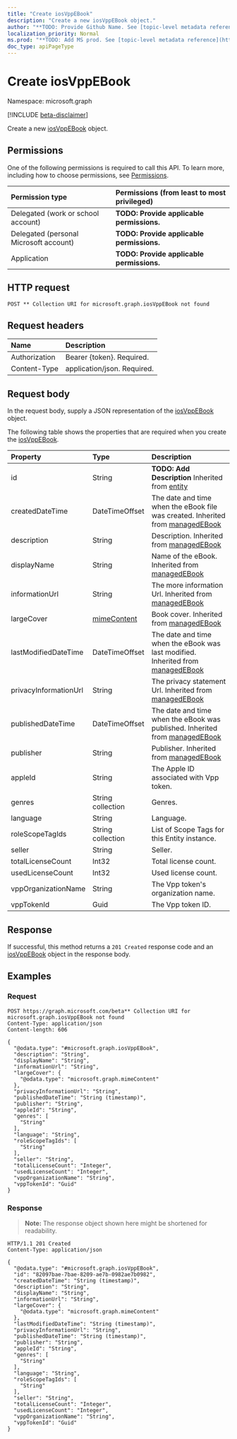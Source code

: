 ```yaml
---
title: "Create iosVppEBook"
description: "Create a new iosVppEBook object."
author: "**TODO: Provide Github Name. See [topic-level metadata reference](https://msgo.azurewebsites.net/add/document/guidelines/metadata.html#topic-level-metadata)**"
localization_priority: Normal
ms.prod: "**TODO: Add MS prod. See [topic-level metadata reference](https://msgo.azurewebsites.net/add/document/guidelines/metadata.html#topic-level-metadata)**"
doc_type: apiPageType
---
```


# Create iosVppEBook
Namespace: microsoft.graph

[!INCLUDE [beta-disclaimer](../../includes/beta-disclaimer.md)]

Create a new [iosVppEBook](../resources/iosvppebook.md) object.

## Permissions
One of the following permissions is required to call this API. To learn more, including how to choose permissions, see [Permissions](/graph/permissions-reference).

|Permission type|Permissions (from least to most privileged)|
|:---|:---|
|Delegated (work or school account)|**TODO: Provide applicable permissions.**|
|Delegated (personal Microsoft account)|**TODO: Provide applicable permissions.**|
|Application|**TODO: Provide applicable permissions.**|

## HTTP request

<!-- {
  "blockType": "ignored"
}
-->
``` http
POST ** Collection URI for microsoft.graph.iosVppEBook not found
```

## Request headers
|Name|Description|
|:---|:---|
|Authorization|Bearer {token}. Required.|
|Content-Type|application/json. Required.|

## Request body
In the request body, supply a JSON representation of the [iosVppEBook](../resources/iosvppebook.md) object.

The following table shows the properties that are required when you create the [iosVppEBook](../resources/iosvppebook.md).

|Property|Type|Description|
|:---|:---|:---|
|id|String|**TODO: Add Description** Inherited from [entity](../resources/entity.md)|
|createdDateTime|DateTimeOffset|The date and time when the eBook file was created. Inherited from [managedEBook](../resources/managedebook.md)|
|description|String|Description. Inherited from [managedEBook](../resources/managedebook.md)|
|displayName|String|Name of the eBook. Inherited from [managedEBook](../resources/managedebook.md)|
|informationUrl|String|The more information Url. Inherited from [managedEBook](../resources/managedebook.md)|
|largeCover|[mimeContent](../resources/mimecontent.md)|Book cover. Inherited from [managedEBook](../resources/managedebook.md)|
|lastModifiedDateTime|DateTimeOffset|The date and time when the eBook was last modified. Inherited from [managedEBook](../resources/managedebook.md)|
|privacyInformationUrl|String|The privacy statement Url. Inherited from [managedEBook](../resources/managedebook.md)|
|publishedDateTime|DateTimeOffset|The date and time when the eBook was published. Inherited from [managedEBook](../resources/managedebook.md)|
|publisher|String|Publisher. Inherited from [managedEBook](../resources/managedebook.md)|
|appleId|String|The Apple ID associated with Vpp token.|
|genres|String collection|Genres.|
|language|String|Language.|
|roleScopeTagIds|String collection|List of Scope Tags for this Entity instance.|
|seller|String|Seller.|
|totalLicenseCount|Int32|Total license count.|
|usedLicenseCount|Int32|Used license count.|
|vppOrganizationName|String|The Vpp token's organization name.|
|vppTokenId|Guid|The Vpp token ID.|



## Response

If successful, this method returns a `201 Created` response code and an [iosVppEBook](../resources/iosvppebook.md) object in the response body.

## Examples

### Request
<!-- {
  "blockType": "request",
  "name": "create_iosvppebook_from_"
}
-->
``` http
POST https://graph.microsoft.com/beta** Collection URI for microsoft.graph.iosVppEBook not found
Content-Type: application/json
Content-length: 606

{
  "@odata.type": "#microsoft.graph.iosVppEBook",
  "description": "String",
  "displayName": "String",
  "informationUrl": "String",
  "largeCover": {
    "@odata.type": "microsoft.graph.mimeContent"
  },
  "privacyInformationUrl": "String",
  "publishedDateTime": "String (timestamp)",
  "publisher": "String",
  "appleId": "String",
  "genres": [
    "String"
  ],
  "language": "String",
  "roleScopeTagIds": [
    "String"
  ],
  "seller": "String",
  "totalLicenseCount": "Integer",
  "usedLicenseCount": "Integer",
  "vppOrganizationName": "String",
  "vppTokenId": "Guid"
}
```


### Response
>**Note:** The response object shown here might be shortened for readability.
<!-- {
  "blockType": "response",
  "truncated": true,
  "@odata.type": "microsoft.graph.iosVppEBook"
}
-->
``` http
HTTP/1.1 201 Created
Content-Type: application/json

{
  "@odata.type": "#microsoft.graph.iosVppEBook",
  "id": "82097bae-7bae-8209-ae7b-0982ae7b0982",
  "createdDateTime": "String (timestamp)",
  "description": "String",
  "displayName": "String",
  "informationUrl": "String",
  "largeCover": {
    "@odata.type": "microsoft.graph.mimeContent"
  },
  "lastModifiedDateTime": "String (timestamp)",
  "privacyInformationUrl": "String",
  "publishedDateTime": "String (timestamp)",
  "publisher": "String",
  "appleId": "String",
  "genres": [
    "String"
  ],
  "language": "String",
  "roleScopeTagIds": [
    "String"
  ],
  "seller": "String",
  "totalLicenseCount": "Integer",
  "usedLicenseCount": "Integer",
  "vppOrganizationName": "String",
  "vppTokenId": "Guid"
}
```

